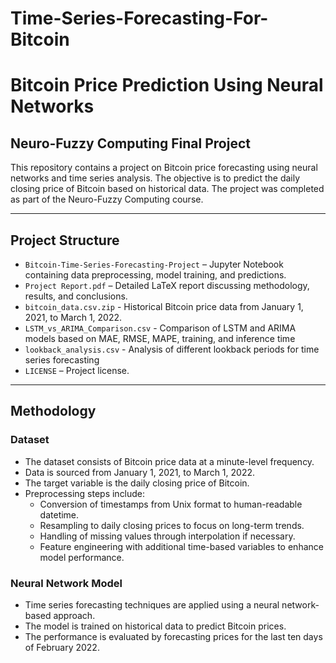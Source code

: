 # Time-Series-Forecasting-For-Bitcoin
# Bitcoin Price Prediction Using Neural Networks

## Neuro-Fuzzy Computing Final Project

This repository contains a project on Bitcoin price forecasting using neural networks and time series analysis. The objective is to predict the daily closing price of Bitcoin based on historical data. The project was completed as part of the Neuro-Fuzzy Computing course.

---

## Project Structure

- `Bitcoin-Time-Series-Forecasting-Project` – Jupyter Notebook containing data preprocessing, model training, and predictions.
- `Project Report.pdf` – Detailed LaTeX report discussing methodology, results, and conclusions.
- `bitcoin_data.csv.zip` - Historical Bitcoin price data from January 1, 2021, to March 1, 2022.
- `LSTM_vs_ARIMA_Comparison.csv` - Comparison of LSTM and ARIMA models based on MAE, RMSE, MAPE, training, and inference time
- `lookback_analysis.csv` - Analysis of different lookback periods for time series forecasting
- `LICENSE` – Project license.

---

## Methodology

### Dataset
- The dataset consists of Bitcoin price data at a minute-level frequency.
- Data is sourced from January 1, 2021, to March 1, 2022.
- The target variable is the daily closing price of Bitcoin.
- Preprocessing steps include:
  - Conversion of timestamps from Unix format to human-readable datetime.
  - Resampling to daily closing prices to focus on long-term trends.
  - Handling of missing values through interpolation if necessary.
  - Feature engineering with additional time-based variables to enhance model performance.

### Neural Network Model
- Time series forecasting techniques are applied using a neural network-based approach.
- The model is trained on historical data to predict Bitcoin prices.
- The performance is evaluated by forecasting prices for the last ten days of February 2022.


